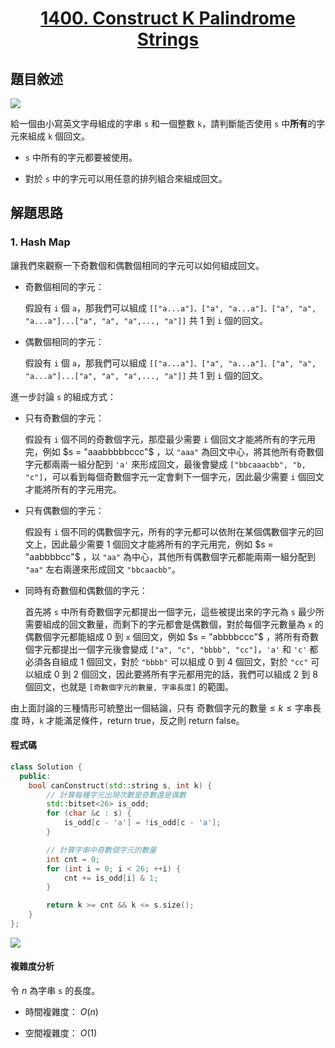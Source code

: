 # <center> [1400. Construct K Palindrome Strings](https://leetcode.com/problems/construct-k-palindrome-strings/description/) </center>

## 題目敘述

[![](https://i.imgur.com/i0wZX0e.png)](https://i.imgur.com/i0wZX0e.png)

給一個由小寫英文字母組成的字串 `s` 和一個整數 `k`，請判斷能否使用 `s` 中**所有**的字元來組成 `k` 個回文。

- `s` 中所有的字元都要被使用。

- 對於 `s` 中的字元可以用任意的排列組合來組成回文。

## 解題思路

### 1. Hash Map

讓我們來觀察一下奇數個和偶數個相同的字元可以如何組成回文。

- 奇數個相同的字元：

  假設有 `i` 個 `a`，那我們可以組成 `[["a...a"]、["a", "a...a"]、["a", "a", "a...a"]...["a", "a", "a",..., "a"]]` 共 1 到 `i` 個的回文。

- 偶數個相同的字元：

  假設有 `i` 個 `a`，那我們可以組成 `[["a...a"]、["a", "a...a"]、["a", "a", "a...a"]...["a", "a", "a",..., "a"]]` 共 1 到 `i` 個的回文。

進一步討論 `s` 的組成方式：

- 只有奇數個的字元：

    假設有 `i` 個不同的奇數個字元，那麼最少需要 `i` 個回文才能將所有的字元用完，例如 $s = "aaabbbbbccc"$ ，以 `"aaa"` 為回文中心，將其他所有奇數個字元都兩兩一組分配到 `'a'` 來形成回文，最後會變成 `["bbcaaacbb", "b, "c"]`，可以看到每個奇數個字元一定會剩下一個字元，因此最少需要 `i` 個回文才能將所有的字元用完。

- 只有偶數個的字元：

    假設有 `i` 個不同的偶數個字元，所有的字元都可以依附在某個偶數個字元的回文上，因此最少需要 1 個回文才能將所有的字元用完，例如 $s = "aabbbbcc"$ ，以 `"aa"` 為中心，其他所有偶數個字元都能兩兩一組分配到 `"aa"` 左右兩邊來形成回文 `"bbcaacbb"`。

- 同時有奇數個和偶數個的字元：

    首先將 `s` 中所有奇數個字元都提出一個字元，這些被提出來的字元為 `s` 最少所需要組成的回文數量，而剩下的字元都會是偶數個，對於每個字元數量為 `x` 的偶數個字元都能組成 0 到 `x` 個回文，例如 $s = "abbbbccc"$ ，將所有奇數個字元都提出一個字元後會變成 `["a", "c", "bbbb", "cc"]`，`'a'` 和 `'c'` 都必須各自組成 1 個回文，對於 `"bbbb"` 可以組成 0 到 4 個回文，對於 `"cc"` 可以組成 0 到 2 個回文，因此要將所有字元都用完的話，我們可以組成 2 到 8 個回文，也就是 `[奇數個字元的數量, 字串長度]` 的範圍。

由上面討論的三種情形可統整出一個結論，只有 $\text{奇數個字元的數量} \leq k \leq \text{字串長度}$ 時，`k` 才能滿足條件，return true，反之則 return false。

#### 程式碼

```cpp {.line-numbers}
class Solution {
  public:
    bool canConstruct(std::string s, int k) {
        // 計算每種字元出現次數是奇數還是偶數
        std::bitset<26> is_odd;
        for (char &c : s) {
            is_odd[c - 'a'] = !is_odd[c - 'a'];
        }

        // 計算字串中奇數個字元的數量
        int cnt = 0;
        for (int i = 0; i < 26; ++i) {
            cnt += is_odd[i] & 1;
        }

        return k >= cnt && k <= s.size();
    }
};
```

[![](https://i.imgur.com/TYX9d8t.png)](https://i.imgur.com/TYX9d8t.png)

#### 複雜度分析

令 $n$ 為字串 `s` 的長度。

- 時間複雜度： $O(n)$

- 空間複雜度： $O(1)$

